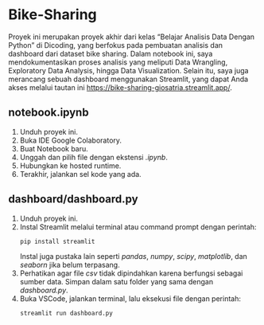 # Bike-Sharing
Proyek ini merupakan proyek akhir dari kelas “Belajar Analisis Data Dengan Python” di Dicoding, yang berfokus pada pembuatan analisis dan dashboard dari dataset bike sharing. Dalam notebook ini, saya mendokumentasikan proses analisis yang meliputi Data Wrangling, Exploratory Data Analysis, hingga Data Visualization. Selain itu, saya juga merancang sebuah dashboard menggunakan Streamlit, yang dapat Anda akses melalui tautan ini https://bike-sharing-giosatria.streamlit.app/.

## notebook.ipynb
1. Unduh proyek ini.  
2. Buka IDE Google Colaboratory.  
3. Buat Notebook baru.  
4. Unggah dan pilih file dengan ekstensi *.ipynb*.  
5. Hubungkan ke hosted runtime.  
6. Terakhir, jalankan sel kode yang ada.  

## dashboard/dashboard.py
1. Unduh proyek ini.  
2. Instal Streamlit melalui terminal atau command prompt dengan perintah:  
   ```bash
   pip install streamlit
   ```  
   Instal juga pustaka lain seperti *pandas*, *numpy*, *scipy*, *matplotlib*, dan *seaborn* jika belum terpasang.  
3. Perhatikan agar file *csv* tidak dipindahkan karena berfungsi sebagai sumber data. Simpan dalam satu folder yang sama dengan *dashboard.py*.  
4. Buka VSCode, jalankan terminal, lalu eksekusi file dengan perintah:  
   ```bash
   streamlit run dashboard.py
   ```
